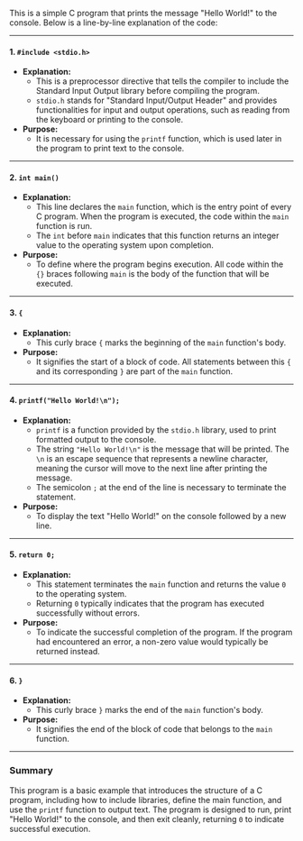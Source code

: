 This is a simple C program that prints the message "Hello World!" to the console. Below is a line-by-line explanation of the code:

---

#### **1. `#include <stdio.h>`**
   - **Explanation:** 
     - This is a preprocessor directive that tells the compiler to include the Standard Input Output library before compiling the program.
     - `stdio.h` stands for "Standard Input/Output Header" and provides functionalities for input and output operations, such as reading from the keyboard or printing to the console.
   - **Purpose:** 
     - It is necessary for using the `printf` function, which is used later in the program to print text to the console.

---

#### **2. `int main()`**
   - **Explanation:**
     - This line declares the `main` function, which is the entry point of every C program. When the program is executed, the code within the `main` function is run.
     - The `int` before `main` indicates that this function returns an integer value to the operating system upon completion.
   - **Purpose:**
     - To define where the program begins execution. All code within the `{}` braces following `main` is the body of the function that will be executed.

---

#### **3. `{`**
   - **Explanation:**
     - This curly brace `{` marks the beginning of the `main` function's body.
   - **Purpose:**
     - It signifies the start of a block of code. All statements between this `{` and its corresponding `}` are part of the `main` function.

---

#### **4. `printf("Hello World!\n");`**
   - **Explanation:**
     - `printf` is a function provided by the `stdio.h` library, used to print formatted output to the console.
     - The string `"Hello World!\n"` is the message that will be printed. The `\n` is an escape sequence that represents a newline character, meaning the cursor will move to the next line after printing the message.
     - The semicolon `;` at the end of the line is necessary to terminate the statement.
   - **Purpose:**
     - To display the text "Hello World!" on the console followed by a new line.

---

#### **5. `return 0;`**
   - **Explanation:**
     - This statement terminates the `main` function and returns the value `0` to the operating system.
     - Returning `0` typically indicates that the program has executed successfully without errors.
   - **Purpose:**
     - To indicate the successful completion of the program. If the program had encountered an error, a non-zero value would typically be returned instead.

---

#### **6. `}`**
   - **Explanation:**
     - This curly brace `}` marks the end of the `main` function's body.
   - **Purpose:**
     - It signifies the end of the block of code that belongs to the `main` function.

---

### **Summary**
This program is a basic example that introduces the structure of a C program, including how to include libraries, define the main function, and use the `printf` function to output text. The program is designed to run, print "Hello World!" to the console, and then exit cleanly, returning `0` to indicate successful execution.